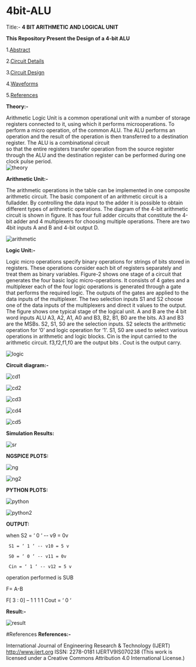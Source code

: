 # 4bit-ALU
Title:- **4 BIT ARITHMETIC AND LOGICAL UNIT**

**This Repository Present the Design of a 4-bit ALU**

1.[Abstract]()

2.[Circuit Details]()

3.[Circuit Design]()

4.[Waveforms]()

5.[References](https://github.com/VINUSH77/4bit-ALU#References)




**Theory:-**

Arithmetic Logic Unit is a common operational unit with a number of storage registers connected to it, using which it performs microoperations. To perform a micro operation, of the common ALU. The ALU performs an operation and the result of the operation is then transferred to a destination register. The ALU is a combinational circuit  
so that the entire registers transfer operation from the source register through the ALU and the destination register can be performed during one clock pulse period.                  
![theory](https://user-images.githubusercontent.com/90974601/152669938-27eb9778-3b1f-4a01-9e27-ec930e90d271.jpeg)



**Arithmetic Unit:-**

The arithmetic operations in the table can be implemented in one composite arithmetic circuit. The basic component of an arithmetic circuit is a fulladder. By controlling the data input to the adder it is possible to obtain different types of arithmetic operations. The diagram of the 4-bit arithmetic circuit is shown in figure. It has four full adder circuits that constitute the 4-bit adder and 4 multiplexers for choosing multiple operations. There are two 4bit inputs A and B and 4-bit output D.


![arithmetic](https://user-images.githubusercontent.com/90974601/152670019-457c8667-3b29-42bf-8c20-ba23f7c5de26.jpeg)

              
**Logic Unit:-**

Logic micro operations specify binary operations for strings of bits stored in registers. These operations consider each bit of registers separately and treat them as
binary variables. Figure-2 shows one stage of a circuit that generates the four basic logic micro-operations. It consists of 4 gates and a multiplexer each of the four logic operations is generated through a gate that performs the required logic. The outputs of the gates are applied to the data inputs of the multiplexer. The two selection inputs S1 and S2 choose one of the data inputs of the multiplexers and direct it values to the output. The figure shows one typical stage of the logical unit.
A and B are the 4 bit word inputs ALU A3, A2, A1, A0 and B3, B2, B1, B0 are the bits. A3 and B3 are the MSBs. S2, S1, S0 are the selection inputs. S2 selects the arithmetic operation for ‘0’ and logic operation for ‘1’. S1, S0 are used to select various operations in arithmetic and logic blocks. Cin is the input carried to the arithmetic circuit. f3,f2,f1,f0 are the output bits . Cout is the output carry.


![logic](https://user-images.githubusercontent.com/90974601/152670041-31c5f78a-14c4-4ab8-9791-666fe4c5e2fc.jpeg)


**Circuit diagram:-**


![cd1](https://user-images.githubusercontent.com/90974601/152670176-32f4745b-ed5e-456c-98e9-94a9b76236c9.jpeg)


![cd2](https://user-images.githubusercontent.com/90974601/152670187-cf4451e5-903b-4093-b23a-c269bd3b3e6e.jpeg)


![cd3](https://user-images.githubusercontent.com/90974601/152670198-153df4f2-4555-4a5f-98a3-f44c7a53adec.jpeg)


![cd4](https://user-images.githubusercontent.com/90974601/152670203-406f3268-54cc-4534-a535-c0e5d94ce008.jpeg)


![cd5](https://user-images.githubusercontent.com/90974601/152670210-e89ad1cc-ba3b-4efd-a935-43794f712975.jpeg)



**Simulation Results:**


![sr](https://user-images.githubusercontent.com/90974601/152670319-050d6020-ff4c-43f8-afbd-43f1c4eee4b5.jpeg)



**NGSPICE PLOTS:**



![ng](https://user-images.githubusercontent.com/90974601/152670340-608a2021-6d5e-4075-b344-0056ec1178f2.jpeg)


![ng2](https://user-images.githubusercontent.com/90974601/152670352-7ee6caf4-1bd6-472a-afe5-f4b738d9fec4.jpeg)




**PYTHON PLOTS:**


![python](https://user-images.githubusercontent.com/90974601/152670357-ad59a8c3-5521-48ec-bb36-ccf8d6972235.jpeg)


![python2](https://user-images.githubusercontent.com/90974601/152670366-e4254d18-d578-4735-9abf-804a682996a6.jpeg)


**OUTPUT:**

when S2 = ‘ 0 ‘ -- v9 = 0v

     S1 = ‘ 1 ‘ -- v10 = 5 v 
           
     S0 = ‘ 0 ‘ -- v11 = 0v 
           
     Cin = ‘ 1 ‘ -- v12 = 5 v
           
operation performed is SUB

F= A-B

F[ 3 : 0] – 1 1 1 1 Cout = ‘ 0 ‘



**Result:-**

![result](https://user-images.githubusercontent.com/90974601/152670570-38385f96-3544-4136-ba98-c5eb62755027.jpeg)


#References
**References:-**

International Journal of Engineering Research & Technology
(IJERT)
http://www.ijert.org ISSN: 2278-0181 IJERTV9IS070238
(This work is licensed under a Creative Commons Attribution
4.0 International License.)

